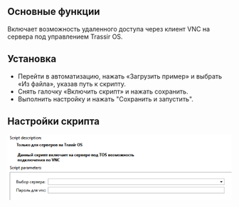 ## Основные функции

Включает возможность удаленного доступа через клиент VNC на сервера под управлением Trassir OS.

## Установка

* Перейти в автоматизацию, нажать «Загрузить пример» и выбрать «Из файла», указав путь к скрипту.
* Снять галочку «Включить скрипт» и нажать сохранить.
* Выполнить настройку и нажать "Сохранить и запустить".

## Настройки скрипта

<img src="readme/settings.png"  alt="settings.png" align="left">


